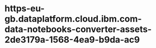 # https-eu-gb.dataplatform.cloud.ibm.com-data-notebooks-converter-assets-2de3179a-1568-4ea9-b9da-ac9